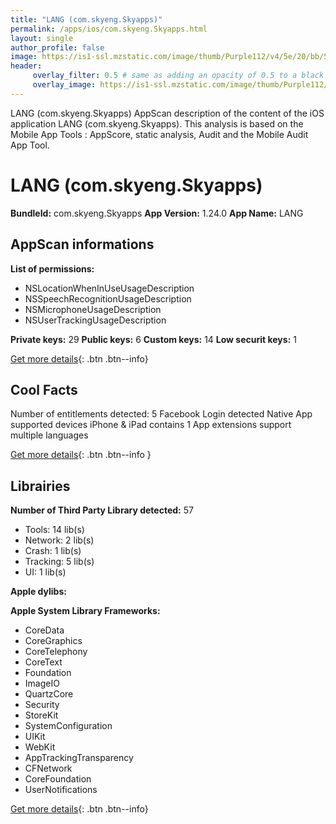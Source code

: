 ```yaml
---
title: "LANG (com.skyeng.Skyapps)"
permalink: /apps/ios/com.skyeng.Skyapps.html
layout: single
author_profile: false
image: https://is1-ssl.mzstatic.com/image/thumb/Purple112/v4/5e/20/bb/5e20bb4a-05e5-1af4-7951-1f1e2c354960/AppIcon-1x_U007emarketing-0-7-0-85-220.png/512x512bb.jpg
header: 
     overlay_filter: 0.5 # same as adding an opacity of 0.5 to a black background
     overlay_image: https://is1-ssl.mzstatic.com/image/thumb/Purple112/v4/5e/20/bb/5e20bb4a-05e5-1af4-7951-1f1e2c354960/AppIcon-1x_U007emarketing-0-7-0-85-220.png/512x512bb.jpg
---
```

LANG (com.skyeng.Skyapps) AppScan description of the content of the iOS application LANG (com.skyeng.Skyapps). This analysis is based on the Mobile App Tools : AppScore, static analysis, Audit and the Mobile Audit App Tool.

# LANG (com.skyeng.Skyapps)

**BundleId:** com.skyeng.Skyapps
**App Version:** 1.24.0
**App Name:** LANG


## AppScan informations 

**List of permissions:** 
- NSLocationWhenInUseUsageDescription
- NSSpeechRecognitionUsageDescription
- NSMicrophoneUsageDescription
- NSUserTrackingUsageDescription
  
  
**Private keys:** 29
**Public keys:** 6
**Custom keys:** 14
**Low securit keys:** 1
  
[Get more details](/pricing.html){: .btn .btn--info}

## Cool Facts

Number of entitlements detected: 5
Facebook Login detected
Native App
supported devices iPhone & iPad
contains 1 App extensions
support multiple languages
  
[Get more details](/pricing.html){: .btn .btn--info }

## Librairies 
**Number of Third Party Library detected:** 57
- Tools: 14 lib(s)
- Network: 2 lib(s)
- Crash: 1 lib(s)
- Tracking: 5 lib(s)
- UI: 1 lib(s)


**Apple dylibs:**


**Apple System Library Frameworks:**
- CoreData
- CoreGraphics
- CoreTelephony
- CoreText
- Foundation
- ImageIO
- QuartzCore
- Security
- StoreKit
- SystemConfiguration
- UIKit
- WebKit
- AppTrackingTransparency
- CFNetwork
- CoreFoundation
- UserNotifications


  
[Get more details](/pricing.html){: .btn .btn--info}

